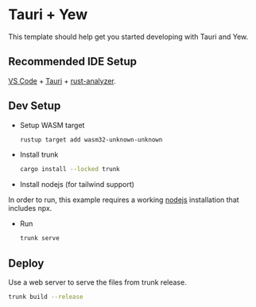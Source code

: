 # Tauri + Yew

This template should help get you started developing with Tauri and Yew.

## Recommended IDE Setup

[VS Code](https://code.visualstudio.com/) + [Tauri](https://marketplace.visualstudio.com/items?itemName=tauri-apps.tauri-vscode) + [rust-analyzer](https://marketplace.visualstudio.com/items?itemName=rust-lang.rust-analyzer).


## Dev Setup

* Setup WASM target

  ```bash
  rustup target add wasm32-unknown-unknown
  ```

* Install trunk

  ```bash
  cargo install --locked trunk
  ```

* Install nodejs (for tailwind support)

In order to run, this example requires a working [nodejs](https://nodejs.org/en/download) installation that includes npx.


* Run

  ```bash
  trunk serve
  ```

## Deploy

Use a web server to serve the files from trunk release.

```bash
trunk build --release
```
